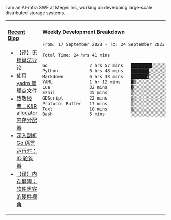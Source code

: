 I am an AI-infra SWE at Megvii Inc, working on developing large-scale distributed storage systems.

<table width="960px">
<tr>
<td valign="top" width="50%">

#### <a href="https://www.kongjun18.me" target="_blank">Recent Blog</a>

<!-- BLOG-POST-LIST:START -->
- [【译】无锁算法导论](https://kongjun18.github.io/posts/2023/07/14/)
- [使用 yadm 管理点文件](https://kongjun18.github.io/posts/2023/04/07/)
- [致敬经典：K&amp;R allocator 内存分配器](https://kongjun18.github.io/posts/2022/12/12/)
- [深入剖析 Go 语言运行时：IO 轮询器](https://kongjun18.github.io/posts/2022/11/21/)
- [【译】内存屏障：软件黑客的硬件视角](https://kongjun18.github.io/posts/2022/11/03/)
<!-- BLOG-POST-LIST:END -->

</td>
<td valign="top" width="50%">

#### Weekly Development Breakdown

<!--START_SECTION:waka-->

```txt
From: 17 September 2023 - To: 24 September 2023

Total Time: 24 hrs 41 mins

Go                7 hrs 57 mins   ████████░░░░░░░░░░░░░░░░░   32.24 %
Python            6 hrs 48 mins   ███████░░░░░░░░░░░░░░░░░░   27.55 %
Markdown          6 hrs 38 mins   ██████▓░░░░░░░░░░░░░░░░░░   26.93 %
YAML              1 hr 12 mins    █▒░░░░░░░░░░░░░░░░░░░░░░░   04.88 %
Lua               32 mins         ▓░░░░░░░░░░░░░░░░░░░░░░░░   02.19 %
Ezhil             25 mins         ▒░░░░░░░░░░░░░░░░░░░░░░░░   01.74 %
GDScript          22 mins         ▒░░░░░░░░░░░░░░░░░░░░░░░░   01.54 %
Protocol Buffer   17 mins         ▒░░░░░░░░░░░░░░░░░░░░░░░░   01.19 %
Text              10 mins         ▒░░░░░░░░░░░░░░░░░░░░░░░░   00.70 %
Bash              5 mins          ░░░░░░░░░░░░░░░░░░░░░░░░░   00.38 %
```

<!--END_SECTION:waka-->
</td>
</tr>

</table>

